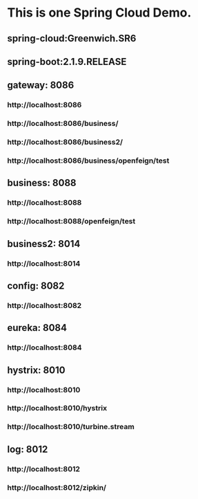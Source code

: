 # This is one Spring Cloud Demo.
## spring-cloud:Greenwich.SR6
## spring-boot:2.1.9.RELEASE

## gateway:     8086
### http://localhost:8086
### http://localhost:8086/business/
### http://localhost:8086/business2/
### http://localhost:8086/business/openfeign/test

## business:    8088
### http://localhost:8088
### http://localhost:8088/openfeign/test

## business2:   8014
### http://localhost:8014

## config:      8082
### http://localhost:8082

## eureka:      8084
### http://localhost:8084

## hystrix:     8010
### http://localhost:8010
### http://localhost:8010/hystrix
### http://localhost:8010/turbine.stream

## log:         8012
### http://localhost:8012
### http://localhost:8012/zipkin/
